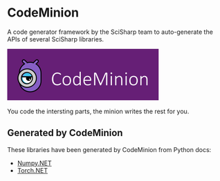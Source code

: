 # CodeMinion
A code generator framework by the SciSharp team to auto-generate the APIs of several SciSharp libraries.

![CodeMinion](art/code_minion.png)

You code the intersting parts, the minion writes the rest for you.

## Generated by CodeMinion
These libraries have been generated by CodeMinion from Python docs:
* [Numpy.NET](https://github.com/SciSharp/Numpy.NET)
* [Torch.NET](https://github.com/SciSharp/Torch.NET)
